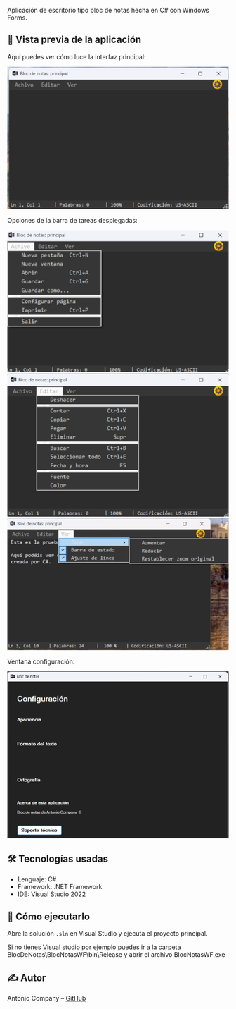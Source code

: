 Aplicación de escritorio tipo bloc de notas hecha en C# con Windows Forms.

## 📝 Vista previa de la aplicación

Aquí puedes ver cómo luce la interfaz principal:

![Interfaz principal](screenshots/inicio.jpg)

Opciones de la barra de tareas desplegadas:

![Menú archivo](screenshots/archivo.jpg)
![Menú editar](screenshots/editar.jpg)
![Menú ver](screenshots/ver.jpg)

Ventana configuración:

![Ventana configuración](screenshots/configuracion.jpg)



## 🛠️ Tecnologías usadas
- Lenguaje: C#
- Framework: .NET Framework
- IDE: Visual Studio 2022

## 🚀 Cómo ejecutarlo
Abre la solución `.sln` en Visual Studio y ejecuta el proyecto principal.

Si no tienes Visual studio por ejemplo puedes ir a la carpeta BlocDeNotas\BlocNotasWF\bin\Release y abrir el archivo BlocNotasWF.exe

## ✍️ Autor
Antonio Company – [GitHub](https://github.com/antonicr1986)

